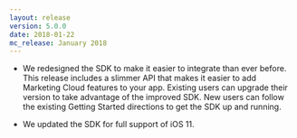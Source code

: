 ```yaml
---
layout: release
version: 5.0.0
date: 2018-01-22
mc_release: January 2018
---
```

* We redesigned the SDK to make it easier to integrate than ever before. This release includes a slimmer API that makes it easier to add Marketing Cloud features to your app. Existing users can upgrade their version to take advantage of the improved SDK. New users can follow the existing Getting Started directions to get the SDK up and running.

* We updated the SDK for full support of iOS 11.